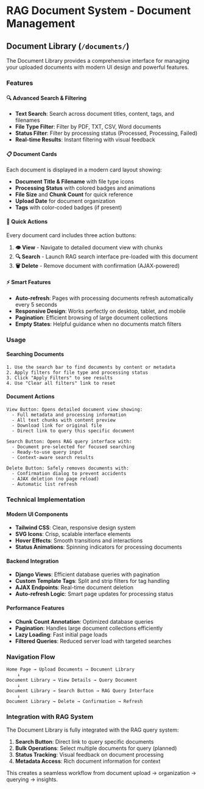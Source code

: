 # RAG Document System - Document Management

## Document Library (`/documents/`)

The Document Library provides a comprehensive interface for managing your uploaded documents with modern UI design and powerful features.

### Features

#### 🔍 **Advanced Search & Filtering**
- **Text Search**: Search across document titles, content, tags, and filenames
- **File Type Filter**: Filter by PDF, TXT, CSV, Word documents
- **Status Filter**: Filter by processing status (Processed, Processing, Failed)
- **Real-time Results**: Instant filtering with visual feedback

#### 📋 **Document Cards**
Each document is displayed in a modern card layout showing:
- **Document Title & Filename** with file type icons
- **Processing Status** with colored badges and animations
- **File Size** and **Chunk Count** for quick reference
- **Upload Date** for document organization
- **Tags** with color-coded badges (if present)

#### 🚀 **Quick Actions**
Every document card includes three action buttons:

1. **👁️ View** - Navigate to detailed document view with chunks
2. **🔍 Search** - Launch RAG search interface pre-loaded with this document
3. **🗑️ Delete** - Remove document with confirmation (AJAX-powered)

#### ⚡ **Smart Features**
- **Auto-refresh**: Pages with processing documents refresh automatically every 5 seconds
- **Responsive Design**: Works perfectly on desktop, tablet, and mobile
- **Pagination**: Efficient browsing of large document collections
- **Empty States**: Helpful guidance when no documents match filters

### Usage

#### Searching Documents
```
1. Use the search bar to find documents by content or metadata
2. Apply filters for file type and processing status
3. Click "Apply Filters" to see results
4. Use "Clear all filters" link to reset
```

#### Document Actions
```
View Button: Opens detailed document view showing:
  - Full metadata and processing information
  - All text chunks with content preview
  - Download link for original file
  - Direct link to query this specific document

Search Button: Opens RAG query interface with:
  - Document pre-selected for focused searching
  - Ready-to-use query input
  - Context-aware search results

Delete Button: Safely removes documents with:
  - Confirmation dialog to prevent accidents
  - AJAX deletion (no page reload)
  - Automatic list refresh
```

### Technical Implementation

#### Modern UI Components
- **Tailwind CSS**: Clean, responsive design system
- **SVG Icons**: Crisp, scalable interface elements
- **Hover Effects**: Smooth transitions and interactions
- **Status Animations**: Spinning indicators for processing documents

#### Backend Integration
- **Django Views**: Efficient database queries with pagination
- **Custom Template Tags**: Split and strip filters for tag handling
- **AJAX Endpoints**: Real-time document deletion
- **Auto-refresh Logic**: Smart page updates for processing status

#### Performance Features
- **Chunk Count Annotation**: Optimized database queries
- **Pagination**: Handles large document collections efficiently
- **Lazy Loading**: Fast initial page loads
- **Filtered Queries**: Reduced server load with targeted searches

### Navigation Flow

```
Home Page → Upload Documents → Document Library
    ↓
Document Library → View Details → Query Document
    ↓
Document Library → Search Button → RAG Query Interface
    ↓
Document Library → Delete → Confirmation → Refresh
```

### Integration with RAG System

The Document Library is fully integrated with the RAG query system:

1. **Search Button**: Direct link to query specific documents
2. **Bulk Operations**: Select multiple documents for query (planned)
3. **Status Tracking**: Visual feedback on document processing
4. **Metadata Access**: Rich document information for context

This creates a seamless workflow from document upload → organization → querying → insights.
